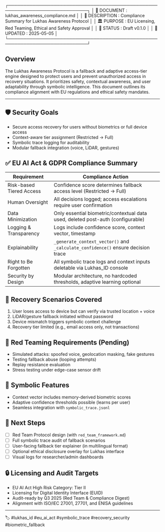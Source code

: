 ┌────────────────────────────────────────────────────────────────────────────┐
│ 📄 DOCUMENT    : lukhas\_awareness\_compliance.md                              │
│ 🧾 DESCRIPTION : Compliance Summary for Lukhas Awareness Protocol            │
│ 🏛️ PURPOSE     : EU Licensing, Red Teaming, Ethical and Safety Approval     │
│ 🧩 STATUS      : Draft v0.1.0                                                │
│ 📅 UPDATED     : 2025-05-05                                                  │
└────────────────────────────────────────────────────────────────────────────┘

## Overview

The Lukhas Awareness Protocol is a fallback and adaptive access-tier engine designed to protect users and prevent unauthorized access in recovery situations. It prioritizes safety, contextual awareness, and user adaptability through symbolic intelligence. This document outlines its compliance alignment with EU regulations and ethical safety mandates.

---

## 🛡️ Security Goals

* Secure access recovery for users without biometrics or full device access
* Context-aware tier assignment (Restricted → Full)
* Symbolic trace logging for auditability
* Modular fallback integration (voice, LiDAR, gestures)

## ✅ EU AI Act & GDPR Compliance Summary

| Requirement              | Compliance Action                                                                |
| ------------------------ | -------------------------------------------------------------------------------- |
| Risk-based Tiered Access | Confidence score determines fallback access level (Restricted → Full)            |
| Human Oversight          | All decisions logged; access escalations require user confirmation               |
| Data Minimization        | Only essential biometric/contextual data used, deleted post-auth (configurable)  |
| Logging & Transparency   | Logs include confidence score, context vector, timestamp                         |
| Explainability           | `_generate_context_vector()` and `_calculate_confidence()` ensure decision trace |
| Right to Be Forgotten    | All symbolic trace logs and context inputs deletable via Lukhas\_ID console       |
| Security by Design       | Modular architecture, no hardcoded thresholds, adaptive learning optional        |

## 🔁 Recovery Scenarios Covered

1. User loses access to device but can verify via trusted location + voice
2. LiDAR/gesture fallback initiated without password
3. Device mismatch triggers symbolic context challenge
4. Recovery tier limited (e.g., email access only, not transactions)

## 🔬 Red Teaming Requirements (Pending)

* Simulated attacks: spoofed voice, geolocation masking, fake gestures
* Testing fallback abuse (looping attempts)
* Replay resistance evaluation
* Stress testing under edge-case sensor drift

## 🧠 Symbolic Features

* Context vector includes memory-derived biometric scores
* Adaptive confidence thresholds possible (learns per user)
* Seamless integration with `symbolic_trace.jsonl`

## 📍 Next Steps

* [ ] Red Team Protocol design (with `red_team_framework.md`)
* [ ] Full symbolic trace audit of fallback scenarios
* [ ] User-facing fallback tier explainer (in multilingual format)
* [ ] Optional ethical disclosure overlay for Lukhas interface
* [ ] Visual logs for researcher/admin dashboards

## 🔒 Licensing and Audit Targets

* EU AI Act High Risk Category: Tier II
* Licensing for Digital Identity Interface (EUID)
* Audit-ready by Q3 2025 (Red Team & Compliance Digest)
* Alignment with ISO/IEC 27001, 27701, and ENISA guidelines

---

🏷️ #lukhas\_id #eu\_ai\_act #symbolic\_trace #recovery\_security #biometric\_fallback

